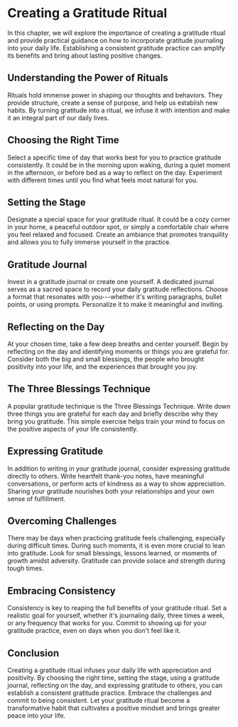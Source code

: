Creating a Gratitude Ritual
====================================

In this chapter, we will explore the importance of creating a gratitude ritual and provide practical guidance on how to incorporate gratitude journaling into your daily life. Establishing a consistent gratitude practice can amplify its benefits and bring about lasting positive changes.

Understanding the Power of Rituals
----------------------------------

Rituals hold immense power in shaping our thoughts and behaviors. They provide structure, create a sense of purpose, and help us establish new habits. By turning gratitude into a ritual, we infuse it with intention and make it an integral part of our daily lives.

Choosing the Right Time
-----------------------

Select a specific time of day that works best for you to practice gratitude consistently. It could be in the morning upon waking, during a quiet moment in the afternoon, or before bed as a way to reflect on the day. Experiment with different times until you find what feels most natural for you.

Setting the Stage
-----------------

Designate a special space for your gratitude ritual. It could be a cozy corner in your home, a peaceful outdoor spot, or simply a comfortable chair where you feel relaxed and focused. Create an ambiance that promotes tranquility and allows you to fully immerse yourself in the practice.

Gratitude Journal
-----------------

Invest in a gratitude journal or create one yourself. A dedicated journal serves as a sacred space to record your daily gratitude reflections. Choose a format that resonates with you---whether it's writing paragraphs, bullet points, or using prompts. Personalize it to make it meaningful and inviting.

Reflecting on the Day
---------------------

At your chosen time, take a few deep breaths and center yourself. Begin by reflecting on the day and identifying moments or things you are grateful for. Consider both the big and small blessings, the people who brought positivity into your life, and the experiences that brought you joy.

The Three Blessings Technique
-----------------------------

A popular gratitude technique is the Three Blessings Technique. Write down three things you are grateful for each day and briefly describe why they bring you gratitude. This simple exercise helps train your mind to focus on the positive aspects of your life consistently.

Expressing Gratitude
--------------------

In addition to writing in your gratitude journal, consider expressing gratitude directly to others. Write heartfelt thank-you notes, have meaningful conversations, or perform acts of kindness as a way to show appreciation. Sharing your gratitude nourishes both your relationships and your own sense of fulfillment.

Overcoming Challenges
---------------------

There may be days when practicing gratitude feels challenging, especially during difficult times. During such moments, it is even more crucial to lean into gratitude. Look for small blessings, lessons learned, or moments of growth amidst adversity. Gratitude can provide solace and strength during tough times.

Embracing Consistency
---------------------

Consistency is key to reaping the full benefits of your gratitude ritual. Set a realistic goal for yourself, whether it's journaling daily, three times a week, or any frequency that works for you. Commit to showing up for your gratitude practice, even on days when you don't feel like it.

Conclusion
----------

Creating a gratitude ritual infuses your daily life with appreciation and positivity. By choosing the right time, setting the stage, using a gratitude journal, reflecting on the day, and expressing gratitude to others, you can establish a consistent gratitude practice. Embrace the challenges and commit to being consistent. Let your gratitude ritual become a transformative habit that cultivates a positive mindset and brings greater peace into your life.
